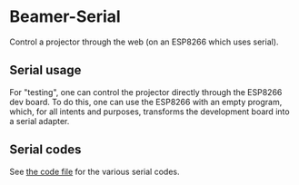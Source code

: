 # Beamer-Serial
Control a projector through the web (on an ESP8266 which uses serial).

## Serial usage
For "testing", one can control the projector directly through the ESP8266 dev board.
To do this, one can use the ESP8266 with an empty program, which, for all intents and purposes, transforms the development board into a serial adapter.

## Serial codes
See [the code file](p1500-serial-codes.md) for the various serial codes.
